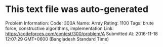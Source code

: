 # This text file was auto-generated

Problem Information:
Code: 300A
Name: Array
Rating: 1100
Tags: brute force, constructive algorithms, implementation
Link: https://codeforces.com/contest/300/problem/A
Submitted At: 2016-11-18 12:07:29 GMT+0600 (Bangladesh Standard Time)
